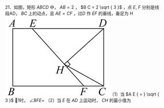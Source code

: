 21．如图，矩形 $A B C D$ 中， $A B = 2$ ， $B C = 2 \sqrt { 3 }$ ，点 $E , \ F$ 分别是线段AD， $B C$ 上的动点，且 $A E = C F$ ，过$D$ 作 $E F$ 的垂线，垂足为 $H$
![](<../../qs_image_DB/专题2-3_八种隐圆类最值问题，圆来如此简单（解析版）/0e38698f8abbb15be2c73f7c029c3430a07c268b7a5d1db127945337d2f6fb53.jpg>)
（1）当 $A E { = } \sqrt { 3 }$ 1时， $\angle B F E =$ （2）当 $E$ 在 $A D$ 上运动时， $C H$ 的最小值为
